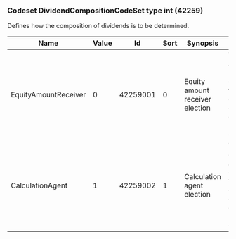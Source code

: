 ### Codeset DividendCompositionCodeSet type int (42259)

Defines how the composition of dividends is to be determined.

| Name                 | Value | Id       | Sort | Synopsis                        | Elaboration                                                                                 |
|----------------------|-------|----------|------|---------------------------------|---------------------------------------------------------------------------------------------|
| EquityAmountReceiver | 0     | 42259001 | 0    | Equity amount receiver election | The equity amount receiver determines the composition of dividends (subject to conditions). |
| CalculationAgent     | 1     | 42259002 | 1    | Calculation agent election      | The calculation agent determines the composition of dividends (subject to conditions).      |

